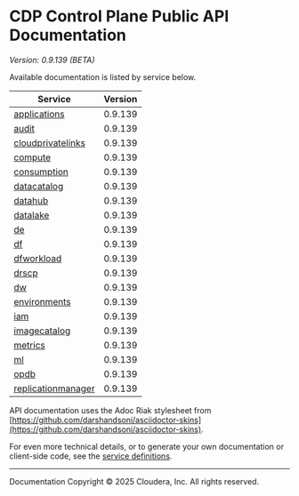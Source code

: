 # CDP Control Plane Public API Documentation

*Version: 0.9.139 (BETA)*

Available documentation is listed by service below.

| Service | Version |
| --- | --- |
| [applications](./applications/index.html) | 0.9.139 |
| [audit](./audit/index.html) | 0.9.139 |
| [cloudprivatelinks](./cloudprivatelinks/index.html) | 0.9.139 |
| [compute](./compute/index.html) | 0.9.139 |
| [consumption](./consumption/index.html) | 0.9.139 |
| [datacatalog](./datacatalog/index.html) | 0.9.139 |
| [datahub](./datahub/index.html) | 0.9.139 |
| [datalake](./datalake/index.html) | 0.9.139 |
| [de](./de/index.html) | 0.9.139 |
| [df](./df/index.html) | 0.9.139 |
| [dfworkload](./dfworkload/index.html) | 0.9.139 |
| [drscp](./drscp/index.html) | 0.9.139 |
| [dw](./dw/index.html) | 0.9.139 |
| [environments](./environments/index.html) | 0.9.139 |
| [iam](./iam/index.html) | 0.9.139 |
| [imagecatalog](./imagecatalog/index.html) | 0.9.139 |
| [metrics](./metrics/index.html) | 0.9.139 |
| [ml](./ml/index.html) | 0.9.139 |
| [opdb](./opdb/index.html) | 0.9.139 |
| [replicationmanager](./replicationmanager/index.html) | 0.9.139 |

API documentation uses the Adoc Riak stylesheet from
[https://github.com/darshandsoni/asciidoctor-skins](https://github.com/darshandsoni/asciidoctor-skins).

For even more technical details, or to generate your own documentation or client-side code, see the
[service definitions](swagger/).

----

Documentation Copyright © 2025 Cloudera, Inc. All rights reserved.

